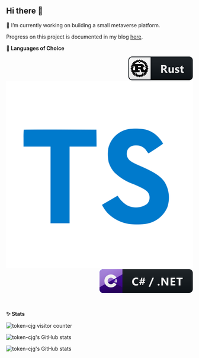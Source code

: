## Hi there 👋

<!--
**token-cjg/token-cjg** is a ✨ _special_ ✨ repository because its `README.md` (this file) appears on your GitHub profile.

Here are some ideas to get you started:

- 🔭 I’m currently working on ...
- 🌱 I’m currently learning ...
- 👯 I’m looking to collaborate on ...
- 🤔 I’m looking for help with ...
- 💬 Ask me about ...
- 📫 How to reach me: ...
- 😄 Pronouns: ...
- ⚡ Fun fact: ...
-->
🔭 I’m currently working on building a small metaverse platform.

Progress on this project is documented in my blog [here](https://confusedgremlin.wordpress.com/tag/state-of-the-hobby-project/).

**💬 Languages of Choice**

<p align="right">
    <img src="imgs/rust.svg" alt="rust" style="vertical-align:top margin:6px 4px">
    <img src="imgs/typescript.svg" alt="typescript" style="vertical-align:top margin:6px 4px">
    <img src="imgs/csharp_dotnet.svg" alt="csharp_dotnet" style="vertical-align:top margin:6px 4px">
</p>
<br />

**✨ Stats**

![token-cjg visitor counter](https://komarev.com/ghpvc/?username=token-cjg&color=green&style=flat-square&label=Profile+pokes)

![token-cjg's GitHub stats](https://github-readme-stats.vercel.app/api?username=token-cjg&show_icons=true&theme=chartreuse-dark)

![token-cjg's GitHub stats](https://github-readme-stats.vercel.app/api/top-langs/?username=token-cjg&layout=compact&theme=chartreuse-dark)
